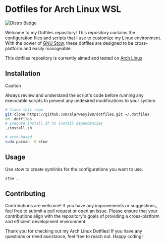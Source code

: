 # Dotfiles for Arch Linux WSL

![Distro Badge](https://img.shields.io/badge/Dotfiles-Arch-blue?style=for-the-badge)

Welcome to my Dotfiles repository! This repository contains the configuration
files and scripts that I use to customize my Linux environment. With the power of [GNU Stow](https://www.gnu.org/software/stow/), these dotfiles are designed to be cross-platform and easily manageable.

This dotfiles repository is currently aimed and tested on [Arch Linux](https://wiki.archlinux.org/title/Install_Arch_Linux_on_WSL)

## Installation

> [!CAUTION]
> Always review and understand the script's code before running any executable
> scripts to prevent any undesired modifications to your system.

```bash
# Clone this repo
git clone https://github.com/alarwasyi98/dotfiles.git ~/.dotfiles
cd .dotfiles
# Execute install.sh to install dependencies
./install.sh
```

```bash
# arch-based
sudo pacman -S stow
```

## Usage
Use stow to create symlinks for the configurations you want to use.

```sh
stow .
```

## Contributing

Contributions are welcome! If you have any improvements or suggestions,
feel free to submit a pull request or open an issue.
Please ensure that your contributions align with the repository's goals of providing
a cross-platform and efficient development environment.

Thank you for checking out my Arch Linux Dotfiles!
If you have any questions or need assistance, feel free to reach out. Happy coding!
